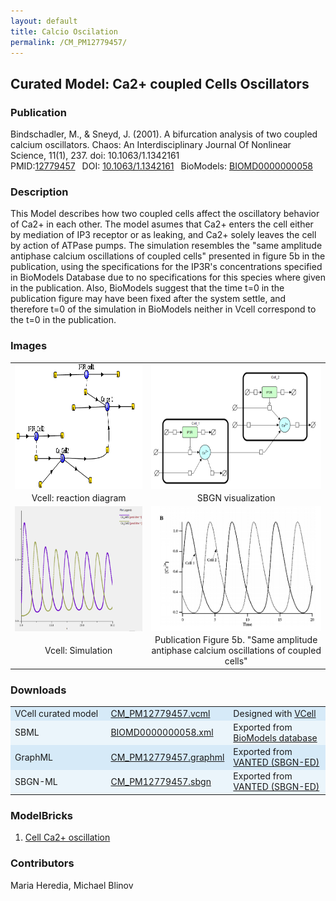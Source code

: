 ```yaml
---
layout: default
title: Calcio Oscilation
permalink: /CM_PM12779457/ 
---
```

## Curated Model: Ca2+ coupled Cells Oscillators  

### Publication 
Bindschadler, M., & Sneyd, J. (2001). A bifurcation analysis of two coupled calcium oscillators. Chaos: An Interdisciplinary Journal Of Nonlinear Science, 11(1), 237. doi: 10.1063/1.1342161 <br/>
PMID:<a href="https://www.ncbi.nlm.nih.gov/pubmed/12779457">12779457</a>&ensp; 
DOI: <a href="https://doi.org/10.1063/1.1342161"> 10.1063/1.1342161</a>&ensp;
BioModels: <a href="https://www.ebi.ac.uk/biomodels/BIOMD0000000058"> BIOMD0000000058 </a><br/>

### Description

This Model describes how two coupled cells affect the oscillatory behavior of Ca2+ in each other. The model asumes that Ca2+ enters the cell either by mediation of IP3 receptor or as leaking, and Ca2+ solely leaves the cell by action of ATPase pumps. The simulation resembles the "same amplitude antiphase calcium oscillations of coupled cells" presented in figure 5b in the publication, using the specifications for the IP3R's concentrations specified in BioModels Database due to no specifications for this species where given in the publication. Also, BioModels suggest that the time t=0 in the publication figure may have been fixed after the system settle, and therefore t=0 of the simulation in BioModels neither in Vcell correspond to the t=0 in the publication.

### Images
<center>
 <table> 
 <tr>
  <td align="center" >
   <a href="https://modelbricks.github.io/images/Vcellimages/CM_PM12779457_Vcell_diagram.PNG">
   <img align="center" src="/images/Vcellimages/CM_PM12779457_Vcell_diagram.PNG" Height="200"/></a></td>
  <td align="center" widht="50%">
   <a href="https://modelbricks.github.io/images/SBGNfiles/CM_PM12779457_SBGN.PNG">
   <img align="center" src="/images/SBGNfiles/CM_PM12779457_SBGN.PNG" Height="200" > </a></td>
 </tr>
 <tr>
  <td align="center"> Vcell: reaction diagram </td>
  <td align="center"> SBGN visualization </td>
   </tr>
  <tr>
   <td align="center" >
    <a href="https://modelbricks.github.io/images/Vcellimages/CM_PM12779457_Vcell_sim.PNG">
    <img align="center" src="/images/Vcellimages/CM_PM12779457_Vcell_sim.PNG" Height="200"/></a></td>
   <td align="center" widht="50%">
    <a href="https://modelbricks.github.io/images/SBGNfiles/CM_PM12779457_papersim.PNG">
    <img align="center" src="/images/SBGNfiles/CM_PM12779457_papersim.PNG" Height="200"/></a></td>
  </tr>
  <tr>
   <td align="center"> Vcell: Simulation </td>
   <td align="center"> Publication Figure 5b. "Same amplitude antiphase calcium oscillations of coupled cells" </td>
  </tr>
 </table>
</center>

### Downloads 

<center>
 <table>
  <td width="33%" bgcolor="#D6EAF8">VCell curated model </td>
  <td width="33%" bgcolor="#D6EAF8"><a href="/modelbricks/VCML_SBMLfiles/CM_PM12779457.vcml">CM_PM12779457.vcml</a></td>
  <td width="33%" bgcolor="#D6EAF8"> Designed with <a href="http://vcell.org"> VCell</a></td>
  <tr>
   <td bgcolor="#EBF5FB">SBML </td>
   <td bgcolor="#EBF5FB"><a href="/modelbricks/VCML_SBMLfiles/BIOMD0000000058.xml">BIOMD0000000058.xml</a></td>
   <td bgcolor="#EBF5FB"> Exported from <a href="https://www.ebi.ac.uk/biomodels/BIOMD0000000058">BioModels database</a></td>
  </tr>
  <tr>
   <td bgcolor="#D6EAF8">GraphML </td>
   <td bgcolor="#D6EAF8"><a href="/modelbricks/SBGNexecutablefiles/CM_PM12779457_SBGN.graphml">CM_PM12779457.graphml</a></td>
   <td bgcolor="#D6EAF8"> Exported from <a href="https://immersive-analytics.infotech.monash.edu/vanted/addons/sbgn-ed/">VANTED (SBGN-ED)</a></td>
  </tr>
  <tr>
   <td bgcolor="#EBF5FB">SBGN-ML </td>
   <td bgcolor="#EBF5FB"><a href="/modelbricks/SBGNexecutablefiles/CM_PM12779457_SBGN.sbgn">CM_PM12779457.sbgn</a></td>
   <td bgcolor="#EBF5FB"> Exported from <a href="https://immersive-analytics.infotech.monash.edu/vanted/addons/sbgn-ed/">VANTED (SBGN-ED)</a></td>
  </tr>
 </table>
</center>
 
### ModelBricks

<ol>
 <li> <a href="http://modelbricks.org/CM_PM12779457_MB1/">Cell Ca2+ oscillation</a>
 </li>
</ol>  

### Contributors
Maria Heredia, Michael Blinov
 
